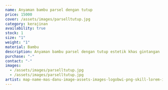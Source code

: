 ```yaml
---
name: Anyaman bambu parsel dengan tutup
price: 15000
cover: /assets/images/parselltutup.jpg
category: kerajinan
availability: true
stock: 1
size: "1"
weight: "1"
material: Bambu
description: Anyaman bambu parsel dengan tutup estetik khas gintangan
purchase: "-"
contact: "-"
images:
  - /assets/images/parselltutup.jpg
  - /assets/images/parselltutup.jpg
artist: map-name-mas-danu-image-assets-images-logobwi-png-skill-lorem-ipsum-description-lorem-ipsum-contact-083122773774
---
```

